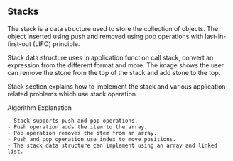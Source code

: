 Stacks
---------------

The stack is a data structure used to store the collection of objects. The object inserted using push and removed using pop operations with last-in-first-out (LIFO) principle.

Stack data structure uses in application function call stack, convert an expression from the different format and more. The image shows the user can remove the stone from the top of the stack and add stone to the top.

Stack section explains how to implement the stack and various application related problems which use stack operation

Algorithm Explanation
	
	- Stack supports push and pop operations. 
	- Push operation adds the item to the array.
	- Pop operation removes the item from an array.
	- Push and pop operation use index to move positions.
	- The stack data structure can implement using an array and linked list.
